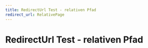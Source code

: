 ```yaml
---
title: RedirectUrl Test - relativen Pfad
redirect_url: RelativePage
---
```



# RedirectUrl Test - relativen Pfad

 


<!--HONumber=May16_HO4-->


